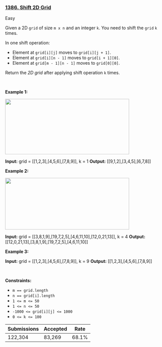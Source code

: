 ### [1386. Shift 2D Grid](https://leetcode.com/problems/shift-2d-grid/)

Easy

Given a 2D `` grid `` of size `` m x n `` and an integer `` k ``. You need to shift the `` grid `` `` k `` times.

In one shift operation:

*   Element at `` grid[i][j] `` moves to `` grid[i][j + 1] ``.
*   Element at `` grid[i][n - 1] `` moves to `` grid[i + 1][0] ``.
*   Element at `` grid[m - 1][n - 1] `` moves to `` grid[0][0] ``.

Return the _2D grid_ after applying shift operation `` k `` times.

 

__Example 1:__

<img alt="" src="https://assets.leetcode.com/uploads/2019/11/05/e1.png" style="width: 400px; height: 178px;"/>

<strong>Input:</strong> grid = [[1,2,3],[4,5,6],[7,8,9]], k = 1
    <strong>Output:</strong> [[9,1,2],[3,4,5],[6,7,8]]

__Example 2:__

<img alt="" src="https://assets.leetcode.com/uploads/2019/11/05/e2.png" style="width: 400px; height: 166px;"/>

<strong>Input:</strong> grid = [[3,8,1,9],[19,7,2,5],[4,6,11,10],[12,0,21,13]], k = 4
    <strong>Output:</strong> [[12,0,21,13],[3,8,1,9],[19,7,2,5],[4,6,11,10]]

__Example 3:__

<strong>Input:</strong> grid = [[1,2,3],[4,5,6],[7,8,9]], k = 9
    <strong>Output:</strong> [[1,2,3],[4,5,6],[7,8,9]]

 

__Constraints:__

*   `` m == grid.length ``
*   `` n == grid[i].length ``
*   `` 1 <= m <= 50 ``
*   `` 1 <= n <= 50 ``
*   `` -1000 <= grid[i][j] <= 1000 ``
*   `` 0 <= k <= 100 ``

| Submissions    | Accepted     | Rate   |
| -------------- | ------------ | ------ |
| 122,304 | 83,269 | 68.1% |